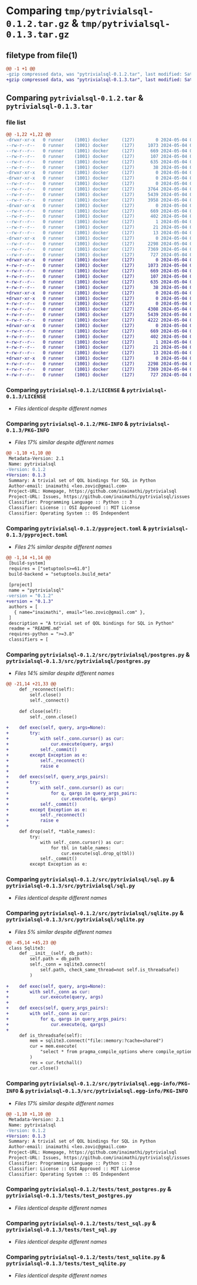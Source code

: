 # Comparing `tmp/pytrivialsql-0.1.2.tar.gz` & `tmp/pytrivialsql-0.1.3.tar.gz`

## filetype from file(1)

```diff
@@ -1 +1 @@
-gzip compressed data, was "pytrivialsql-0.1.2.tar", last modified: Sat May  4 00:56:33 2024, max compression
+gzip compressed data, was "pytrivialsql-0.1.3.tar", last modified: Sat May  4 03:26:03 2024, max compression
```

## Comparing `pytrivialsql-0.1.2.tar` & `pytrivialsql-0.1.3.tar`

### file list

```diff
@@ -1,22 +1,22 @@
-drwxr-xr-x   0 runner    (1001) docker     (127)        0 2024-05-04 00:56:33.442072 pytrivialsql-0.1.2/
--rw-r--r--   0 runner    (1001) docker     (127)     1073 2024-05-04 00:56:13.000000 pytrivialsql-0.1.2/LICENSE
--rw-r--r--   0 runner    (1001) docker     (127)      669 2024-05-04 00:56:33.442072 pytrivialsql-0.1.2/PKG-INFO
--rw-r--r--   0 runner    (1001) docker     (127)      107 2024-05-04 00:56:13.000000 pytrivialsql-0.1.2/README.md
--rw-r--r--   0 runner    (1001) docker     (127)      635 2024-05-04 00:56:13.000000 pytrivialsql-0.1.2/pyproject.toml
--rw-r--r--   0 runner    (1001) docker     (127)       38 2024-05-04 00:56:33.442072 pytrivialsql-0.1.2/setup.cfg
-drwxr-xr-x   0 runner    (1001) docker     (127)        0 2024-05-04 00:56:33.438072 pytrivialsql-0.1.2/src/
-drwxr-xr-x   0 runner    (1001) docker     (127)        0 2024-05-04 00:56:33.442072 pytrivialsql-0.1.2/src/pytrivialsql/
--rw-r--r--   0 runner    (1001) docker     (127)        0 2024-05-04 00:56:13.000000 pytrivialsql-0.1.2/src/pytrivialsql/__init__.py
--rw-r--r--   0 runner    (1001) docker     (127)     3764 2024-05-04 00:56:13.000000 pytrivialsql-0.1.2/src/pytrivialsql/postgres.py
--rw-r--r--   0 runner    (1001) docker     (127)     5439 2024-05-04 00:56:13.000000 pytrivialsql-0.1.2/src/pytrivialsql/sql.py
--rw-r--r--   0 runner    (1001) docker     (127)     3958 2024-05-04 00:56:13.000000 pytrivialsql-0.1.2/src/pytrivialsql/sqlite.py
-drwxr-xr-x   0 runner    (1001) docker     (127)        0 2024-05-04 00:56:33.442072 pytrivialsql-0.1.2/src/pytrivialsql.egg-info/
--rw-r--r--   0 runner    (1001) docker     (127)      669 2024-05-04 00:56:33.000000 pytrivialsql-0.1.2/src/pytrivialsql.egg-info/PKG-INFO
--rw-r--r--   0 runner    (1001) docker     (127)      402 2024-05-04 00:56:33.000000 pytrivialsql-0.1.2/src/pytrivialsql.egg-info/SOURCES.txt
--rw-r--r--   0 runner    (1001) docker     (127)        1 2024-05-04 00:56:33.000000 pytrivialsql-0.1.2/src/pytrivialsql.egg-info/dependency_links.txt
--rw-r--r--   0 runner    (1001) docker     (127)       21 2024-05-04 00:56:33.000000 pytrivialsql-0.1.2/src/pytrivialsql.egg-info/requires.txt
--rw-r--r--   0 runner    (1001) docker     (127)       13 2024-05-04 00:56:33.000000 pytrivialsql-0.1.2/src/pytrivialsql.egg-info/top_level.txt
-drwxr-xr-x   0 runner    (1001) docker     (127)        0 2024-05-04 00:56:33.442072 pytrivialsql-0.1.2/tests/
--rw-r--r--   0 runner    (1001) docker     (127)     2298 2024-05-04 00:56:13.000000 pytrivialsql-0.1.2/tests/test_postgres.py
--rw-r--r--   0 runner    (1001) docker     (127)     7369 2024-05-04 00:56:13.000000 pytrivialsql-0.1.2/tests/test_sql.py
--rw-r--r--   0 runner    (1001) docker     (127)      727 2024-05-04 00:56:13.000000 pytrivialsql-0.1.2/tests/test_sqlite.py
+drwxr-xr-x   0 runner    (1001) docker     (127)        0 2024-05-04 03:26:03.396720 pytrivialsql-0.1.3/
+-rw-r--r--   0 runner    (1001) docker     (127)     1073 2024-05-04 03:25:47.000000 pytrivialsql-0.1.3/LICENSE
+-rw-r--r--   0 runner    (1001) docker     (127)      669 2024-05-04 03:26:03.396720 pytrivialsql-0.1.3/PKG-INFO
+-rw-r--r--   0 runner    (1001) docker     (127)      107 2024-05-04 03:25:47.000000 pytrivialsql-0.1.3/README.md
+-rw-r--r--   0 runner    (1001) docker     (127)      635 2024-05-04 03:25:47.000000 pytrivialsql-0.1.3/pyproject.toml
+-rw-r--r--   0 runner    (1001) docker     (127)       38 2024-05-04 03:26:03.396720 pytrivialsql-0.1.3/setup.cfg
+drwxr-xr-x   0 runner    (1001) docker     (127)        0 2024-05-04 03:26:03.392720 pytrivialsql-0.1.3/src/
+drwxr-xr-x   0 runner    (1001) docker     (127)        0 2024-05-04 03:26:03.392720 pytrivialsql-0.1.3/src/pytrivialsql/
+-rw-r--r--   0 runner    (1001) docker     (127)        0 2024-05-04 03:25:47.000000 pytrivialsql-0.1.3/src/pytrivialsql/__init__.py
+-rw-r--r--   0 runner    (1001) docker     (127)     4308 2024-05-04 03:25:47.000000 pytrivialsql-0.1.3/src/pytrivialsql/postgres.py
+-rw-r--r--   0 runner    (1001) docker     (127)     5439 2024-05-04 03:25:47.000000 pytrivialsql-0.1.3/src/pytrivialsql/sql.py
+-rw-r--r--   0 runner    (1001) docker     (127)     4222 2024-05-04 03:25:47.000000 pytrivialsql-0.1.3/src/pytrivialsql/sqlite.py
+drwxr-xr-x   0 runner    (1001) docker     (127)        0 2024-05-04 03:26:03.396720 pytrivialsql-0.1.3/src/pytrivialsql.egg-info/
+-rw-r--r--   0 runner    (1001) docker     (127)      669 2024-05-04 03:26:03.000000 pytrivialsql-0.1.3/src/pytrivialsql.egg-info/PKG-INFO
+-rw-r--r--   0 runner    (1001) docker     (127)      402 2024-05-04 03:26:03.000000 pytrivialsql-0.1.3/src/pytrivialsql.egg-info/SOURCES.txt
+-rw-r--r--   0 runner    (1001) docker     (127)        1 2024-05-04 03:26:03.000000 pytrivialsql-0.1.3/src/pytrivialsql.egg-info/dependency_links.txt
+-rw-r--r--   0 runner    (1001) docker     (127)       21 2024-05-04 03:26:03.000000 pytrivialsql-0.1.3/src/pytrivialsql.egg-info/requires.txt
+-rw-r--r--   0 runner    (1001) docker     (127)       13 2024-05-04 03:26:03.000000 pytrivialsql-0.1.3/src/pytrivialsql.egg-info/top_level.txt
+drwxr-xr-x   0 runner    (1001) docker     (127)        0 2024-05-04 03:26:03.396720 pytrivialsql-0.1.3/tests/
+-rw-r--r--   0 runner    (1001) docker     (127)     2298 2024-05-04 03:25:47.000000 pytrivialsql-0.1.3/tests/test_postgres.py
+-rw-r--r--   0 runner    (1001) docker     (127)     7369 2024-05-04 03:25:47.000000 pytrivialsql-0.1.3/tests/test_sql.py
+-rw-r--r--   0 runner    (1001) docker     (127)      727 2024-05-04 03:25:47.000000 pytrivialsql-0.1.3/tests/test_sqlite.py
```

### Comparing `pytrivialsql-0.1.2/LICENSE` & `pytrivialsql-0.1.3/LICENSE`

 * *Files identical despite different names*

### Comparing `pytrivialsql-0.1.2/PKG-INFO` & `pytrivialsql-0.1.3/PKG-INFO`

 * *Files 17% similar despite different names*

```diff
@@ -1,10 +1,10 @@
 Metadata-Version: 2.1
 Name: pytrivialsql
-Version: 0.1.2
+Version: 0.1.3
 Summary: A trivial set of QOL bindings for SQL in Python
 Author-email: inaimathi <leo.zovic@gmail.com>
 Project-URL: Homepage, https://github.com/inaimathi/pytrivialsql
 Project-URL: Issues, https://github.com/inaimathi/pytrivialsql/issues
 Classifier: Programming Language :: Python :: 3
 Classifier: License :: OSI Approved :: MIT License
 Classifier: Operating System :: OS Independent
```

### Comparing `pytrivialsql-0.1.2/pyproject.toml` & `pytrivialsql-0.1.3/pyproject.toml`

 * *Files 2% similar despite different names*

```diff
@@ -1,14 +1,14 @@
 [build-system]
 requires = ["setuptools>=61.0"]
 build-backend = "setuptools.build_meta"
 
 [project]
 name = "pytrivialsql"
-version = "0.1.2"
+version = "0.1.3"
 authors = [
   { name="inaimathi", email="leo.zovic@gmail.com" },
 ]
 description = "A trivial set of QOL bindings for SQL in Python"
 readme = "README.md"
 requires-python = ">=3.8"
 classifiers = [
```

### Comparing `pytrivialsql-0.1.2/src/pytrivialsql/postgres.py` & `pytrivialsql-0.1.3/src/pytrivialsql/postgres.py`

 * *Files 14% similar despite different names*

```diff
@@ -21,14 +21,33 @@
     def _reconnect(self):
         self.close()
         self._connect()
 
     def close(self):
         self._conn.close()
 
+    def exec(self, query, args=None):
+        try:
+            with self._conn.cursor() as cur:
+                cur.execute(query, args)
+            self._commit()
+        except Exception as e:
+            self._reconnect()
+            raise e
+
+    def execs(self, query_args_pairs):
+        try:
+            with self._conn.cursor() as cur:
+                for q, qargs in query_args_pairs:
+                    cur.execute(q, qargs)
+            self._commit()
+        except Exception as e:
+            self._reconnect()
+            raise e
+
     def drop(self, *table_names):
         try:
             with self._conn.cursor() as cur:
                 for tbl in table_names:
                     cur.execute(sql.drop_q(tbl))
             self._commit()
         except Exception as e:
```

### Comparing `pytrivialsql-0.1.2/src/pytrivialsql/sql.py` & `pytrivialsql-0.1.3/src/pytrivialsql/sql.py`

 * *Files identical despite different names*

### Comparing `pytrivialsql-0.1.2/src/pytrivialsql/sqlite.py` & `pytrivialsql-0.1.3/src/pytrivialsql/sqlite.py`

 * *Files 5% similar despite different names*

```diff
@@ -45,14 +45,23 @@
 class Sqlite3:
     def __init__(self, db_path):
         self.path = db_path
         self._conn = sqlite3.connect(
             self.path, check_same_thread=not self.is_threadsafe()
         )
 
+    def exec(self, query, args=None):
+        with self._conn as cur:
+            cur.execute(query, args)
+
+    def execs(self, query_args_pairs):
+        with self._conn as cur:
+            for q, qargs in query_args_pairs:
+                cur.execute(q, qargs)
+
     def is_threadsafe(self):
         mem = sqlite3.connect("file::memory:?cache=shared")
         cur = mem.execute(
             "select * from pragma_compile_options where compile_options like 'THREADSAFE=%'"
         )
         res = cur.fetchall()
         cur.close()
```

### Comparing `pytrivialsql-0.1.2/src/pytrivialsql.egg-info/PKG-INFO` & `pytrivialsql-0.1.3/src/pytrivialsql.egg-info/PKG-INFO`

 * *Files 17% similar despite different names*

```diff
@@ -1,10 +1,10 @@
 Metadata-Version: 2.1
 Name: pytrivialsql
-Version: 0.1.2
+Version: 0.1.3
 Summary: A trivial set of QOL bindings for SQL in Python
 Author-email: inaimathi <leo.zovic@gmail.com>
 Project-URL: Homepage, https://github.com/inaimathi/pytrivialsql
 Project-URL: Issues, https://github.com/inaimathi/pytrivialsql/issues
 Classifier: Programming Language :: Python :: 3
 Classifier: License :: OSI Approved :: MIT License
 Classifier: Operating System :: OS Independent
```

### Comparing `pytrivialsql-0.1.2/tests/test_postgres.py` & `pytrivialsql-0.1.3/tests/test_postgres.py`

 * *Files identical despite different names*

### Comparing `pytrivialsql-0.1.2/tests/test_sql.py` & `pytrivialsql-0.1.3/tests/test_sql.py`

 * *Files identical despite different names*

### Comparing `pytrivialsql-0.1.2/tests/test_sqlite.py` & `pytrivialsql-0.1.3/tests/test_sqlite.py`

 * *Files identical despite different names*

